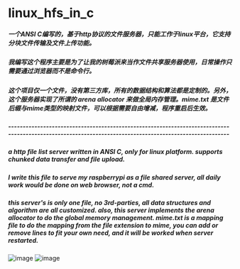 # linux_hfs_in_c
##### 一个ANSI C编写的，基于http协议的文件服务器，只能工作于linux平台，它支持分块文件传输及文件上传功能。
##### 我编写这个程序主要是为了让我的树莓派来当作文件共享服务器使用，日常操作只需要通过浏览器而不是命令行。
##### 这个项目仅一个文件，没有第三方库，所有的数据结构和算法都是定制的。另外，这个服务器实现了所谓的 arena allocator 来做全局内存管理。mime.txt 是文件后缀与mime类型的映射文件，可以根据需要自由增减，程序重启后生效。
##### --------------------------------------------------------------------------------------------------------------------------------------------------------
##### a http file list server written in ANSI C, only for linux platform. supports chunked data transfer and file upload.
##### I write this file to serve my raspberrypi as a file shared server, all daily work would be done on web browser, not a cmd.
##### this server's is only one file, no 3rd-parties, all data structures and algorithm are all customized. also, this server implements the arena allocator to do the global memory management. mime.txt is a mapping file to do the mapping from the file extension to mime, you can add or remove lines to fit your own need, and it will be worked when server restarted.

![image](https://github.com/user-attachments/assets/111423c5-b510-4035-8ef9-1b16d1afd413)
![image](https://github.com/user-attachments/assets/3e86e7bb-a366-4000-ac3a-a42d6db23dcb)

